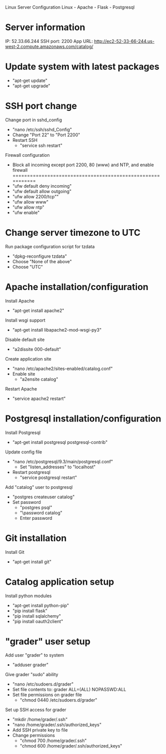 Linux Server Configuration
Linux - Apache - Flask - Postgresql

Server information
===========================================================
IP: 52.33.66.244
SSH port: 2200
App URL: http://ec2-52-33-66-244.us-west-2.compute.amazonaws.com/catalog/

Update system with latest packages
===========================================================
- "apt-get update"
- "apt-get upgrade"

SSH port change
===========================================================
Change port in sshd_config
  - "nano /etc/ssh/sshd_Config"
  - Change "Port 22" to "Port 2200"
  - Restart SSH
    - "service ssh restart"

Firewall configuration
  - Block all incoming except port 2200, 80 (www) and NTP, and enable firewall
===========================================================
- "ufw default deny incoming"
- "ufw default allow outgoing"
- "ufw allow 2200/tcp""
- "ufw allow www"
- "ufw allow ntp"
- "ufw enable"

Change server timezone to UTC
===========================================================
Run package configuration script for tzdata
  - "dpkg-reconfigure tzdata"
  - Choose "None of the above"
  - Choose "UTC"

Apache installation/configuration
===========================================================
Install Apache
  - "apt-get install apache2"

Install wsgi support
  - "apt-get install libapache2-mod-wsgi-py3"

Disable default site
  - "a2dissite 000-default"

Create application site
  - "nano /etc/apache2/sites-enabled/catalog.conf"
  - Enable site
    - "a2ensite catalog"

Restart Apache
  - "service apache2 restart"

Postgresql installation/configuration
===========================================================
Install Postgresql
  - "apt-get install postgresql postgresql-contrib"

Update config file
  - "nano /etc/postgresql/9.3/main/postgresql.conf"
    - Set "listen_addresses" to "localhost"
  - Restart postgresql
    - "service postgresql restart"

Add "catalog" user to postgresql
  - "postgres createuser catalog"
  - Set password
    - "postgres psql"
    - "\password catalog"
    - Enter password

Git installation
===========================================================
Install Git
  - "apt-get install git"

Catalog application setup
===========================================================
Install python modules
  - "apt-get install python-pip"
  - "pip install flask"
  - "pip install sqlalchemy"
  - "pip install oauth2client"

"grader" user setup
===========================================================
Add user "grader" to system
  - "adduser grader"

Give grader "sudo" ability
  - "nano /etc/sudoers.d/grader"
  - Set file contents to:
    grader ALL=(ALL) NOPASSWD:ALL
  - Set file permissions on grader file
    - "chmod 0440 /etc/sudoers.d/grader"

Set up SSH access for grader
  - "mkdir /home/grader/.ssh"
  - "nano /home/grader/.ssh/authorized_keys"
  - Add SSH private key to file
  - Change permissions
    - "chmod 700 /home/grader/.ssh"
    - "chmod 600 /home/grader/.ssh/authorized_keys"


